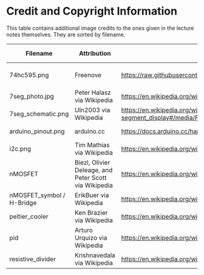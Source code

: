 # Credit and Copyright Information

This table contains additional image credits
to the ones given in the lecture notes themselves.
They are sorted by filename.

| Filename               | Attribution                     | Source URL                                               | License / Copyright | Edited? |
|------------------------|---------------------------------|----------------------------------------------------------|--------------|---------|
| 74hc595.png            | Freenove                       | https://raw.githubusercontent.com/Freenove/Freenove_Ultimate_Starter_Kit_for_Raspberry_Pi/master/Tutorial.pdf | [CC BY-NC-SA 3.0](https://www.creativecommons.org/licenses/by-nc-sa/3.0/deed.en_US) | No |
| 7seg_photo.jpg         | Peter Halasz via Wikipedia     | https://en.wikipedia.org/wiki/Seven-segment_display#/media/File:Seven_segment_01_Pengo.jpg | [CC By-SA 3.0](https://creativecommons.org/licenses/by-sa/3.0/) | No |
| 7seg_schematic.png     | Uln2003 via Wikipedia  | https://en.wikipedia.org/wiki/Seven-segment_display#/media/File:7_Segment_Display_with_Labeled_Segments.svg | [CC0](https://creativecommons.org/publicdomain/zero/1.0/deed.en) | No |
| arduino_pinout.png     | arduino.cc                      | https://docs.arduino.cc/hardware/micro                   | [CC BY-SA 4.0](https://creativecommons.org/licenses/by-sa/4.0/) | No | 
| i2c.png                | Tim Mathias via Wikipedia      | https://en.wikipedia.org/wiki/I%C2%B2C#/media/File:I2C_controller-target.svg  | [CC BY-SA 4.0](https://creativecommons.org/licenses/by-sa/4.0/) | No |
| nMOSFET                | Biezl, Olivier Deleage, and Peter Scott via Wikipedia  | https://en.wikipedia.org/wiki/MOSFET#/media/File:MOSFET_functioning_body.svg | [CC By-SA 3.0](https://creativecommons.org/licenses/by-sa/3.0/) | No |
| nMOSFET_symbol / H-Bridge         | ErikBuer via Wikipedia    | https://en.wikipedia.org/wiki/Electronic_symbol#/media/File:Enh_N_channel_Mosfet.svg | [CC BY-SA 4.0](https://creativecommons.org/licenses/by-sa/4.0/) |  No / Yes |
| peltier_cooler         | Ken Brazier via Wikipedia | https://en.wikipedia.org/wiki/File:Thermoelectric_Cooler_Diagram.svg | [CC BY-SA 4.0](https://creativecommons.org/licenses/by-sa/4.0/) | No |
| pid                    | Arturo Urquizo via Wikipedia | https://en.wikipedia.org/wiki/File:PID_en.svg | [CC BY-SA 3.0](https://creativecommons.org/licenses/by-sa/3.0/deed.en) | No |
| resistive_divider      | Krishnavedala via Wikipedia    | https://en.wikipedia.org/wiki/Voltage_divider#/media/File:Resistive_divider2.svg | [CC0](https://creativecommons.org/publicdomain/zero/1.0/deed.en) | Yes |